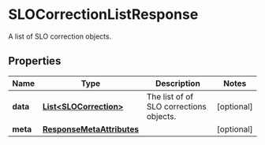 

# SLOCorrectionListResponse

A list of  SLO correction objects.

## Properties

Name | Type | Description | Notes
------------ | ------------- | ------------- | -------------
**data** | [**List&lt;SLOCorrection&gt;**](SLOCorrection.md) | The list of of SLO corrections objects. |  [optional]
**meta** | [**ResponseMetaAttributes**](ResponseMetaAttributes.md) |  |  [optional]



